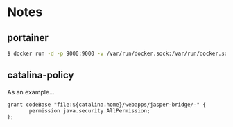 # Notes

## portainer

```bash
$ docker run -d -p 9000:9000 -v /var/run/docker.sock:/var/run/docker.sock portainer/portainer
```

## catalina-policy

As an example...

```
grant codeBase "file:${catalina.home}/webapps/jasper-bridge/-" {
       permission java.security.AllPermission;
};
```
